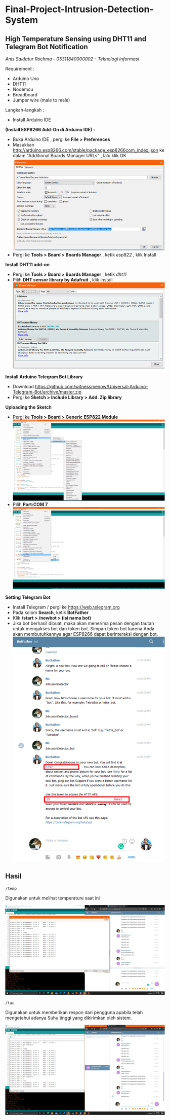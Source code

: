 # Final-Project-Intrusion-Detection-System
## High Temperature Sensing using DHT11 and Telegram Bot Notification
*Anis Saidatur Rochma - 05311840000002 - Teknologi Informasi*

Requirement :
- Arduino Uno
- DHT11
- Nodemcu
- Breadboard
- Jumper wire (male to male)

Langkah-langkah :
- Install Arduino IDE

**(Install ESP8266 Add-On di Arduino IDE) :**
- Buka Arduino IDE , pergi ke **File > Preferences**
- Masukkan  http://arduino.esp8266.com/stable/package_esp8266com_index.json ke dalam "Additional Boards Manager URLs" , lalu klik OK
![](https://github.com/Nisyua/Final-Project-Intrusion-Detection-System/blob/main/img/add%20json.png)
- Pergi ke **Tools > Board > Boards Manager** , ketik *esp822* , klik Install

**Install DHT11 add-on**
- Pergi ke **Tools > Board > Boards Manager** , ketik *dht11* 
- Pilih **DHT sensor library by Adafruit** , klik install
![](https://github.com/Nisyua/Final-Project-Intrusion-Detection-System/blob/main/img/dht11.png)

**Install Arduino Telegram Bot Library**
- Download https://github.com/witnessmenow/Universal-Arduino-Telegram-Bot/archive/master.zip
- Pergi ke **Sketch > Include Library > Add. Zip library**

**Uploading the Sketch**
- Pergi ke **Tools > Board > Generic ESP822 Module**
![](https://github.com/Nisyua/Final-Project-Intrusion-Detection-System/blob/main/img/board.png)
- Pilih **Port:COM 7**
![](https://github.com/Nisyua/Final-Project-Intrusion-Detection-System/blob/main/img/portcom7.png)

**Setting Telegram Bot**
- Install Telegram / pergi ke https://web.telegram.org
- Pada kolom **Search**, ketik **BotFather**
- Klik **/start > /newbot > (isi nama bot)**
- Jika bot berhasil dibuat, maka akan menerima pesan dengan tautan untuk mengakses bot dan token bot. Simpan token bot karena Anda akan membutuhkannya agar ESP8266 dapat berinteraksi dengan bot.
![](https://github.com/Nisyua/Final-Project-Intrusion-Detection-System/blob/main/img/bot.png)

## Hasil

```
/temp
```
Digunakan untuk melihat temperature saat ini

![](https://github.com/Nisyua/Final-Project-Intrusion-Detection-System/blob/main/img/temp.jpg)

```
/tau
```
Digunakan untuk memberikan respon dari pengguna apabila telah mengetahui adanya Suhu tinggi yang dikirimkan oleh sistem.

![](https://github.com/Nisyua/Final-Project-Intrusion-Detection-System/blob/main/img/tau.jpg)
